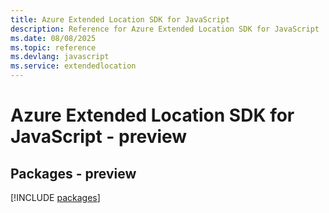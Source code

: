 ```yaml
---
title: Azure Extended Location SDK for JavaScript
description: Reference for Azure Extended Location SDK for JavaScript
ms.date: 08/08/2025
ms.topic: reference
ms.devlang: javascript
ms.service: extendedlocation
---
```

# Azure Extended Location SDK for JavaScript - preview
## Packages - preview
[!INCLUDE [packages](extended-location-index.md)]